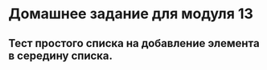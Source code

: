 # Домашнее задание для модуля 13

## Тест простого списка на добавление элемента в середину списка.

